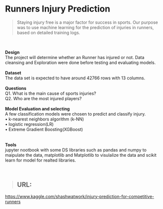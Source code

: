 # Runners Injury Prediction 
> <p>Staying injury free is a major factor for success in sports. Our purpose was to use machine learning for the prediction of injuries in runners, based on detailed training logs.
  <br> <br> 
<b>Design</b><br>
The project will determine whether an Runner has injured or not. Data cleansing and Exploration were done before testing and evaluating models.
  <br><br>
<b>Dataset </b><br>
The data set is expected to have around 42766 rows with 13 columns.
  <br><br>
<b>Questions </b><br>
Q1. What is the main cause of sports injuries?<br>
Q2. Who are the most injured players?
  <br><br>
<b>Model Evaluation and selecting</b><br>
A few classification models were chosen to predict and classify injury.<br>
•	k-nearest neighbors algorithm (k-NN)<br>
•	logistic regression(LR)<br>
•	Extreme Gradient Boosting(XGBoost)<br>
<br><br>
<b>Tools</b><br>
jupyter nootbook with some DS libraries such as pandas and numpy to maipulate the data, matplotlib and Matplotlib to visulalize the data and scikit learn for model for realted libraries.
  <br>
</p>

<br>

> ## URL: 
https://www.kaggle.com/shashwatwork/injury-prediction-for-competitive-runners
<br>

